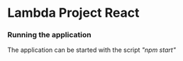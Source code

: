 # Lambda Project React

### Running the application
The application can be started with the script
*"npm start"*